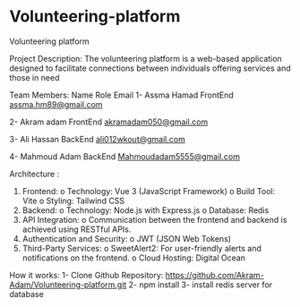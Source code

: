 # Volunteering-platform
Volunteering platform

Project Description:
The volunteering platform is a web-based application designed to facilitate connections between individuals offering services and those in need

Team Members:
    Name           Role            Email
1- Assma Hamad   FrontEnd    assma.hm89@gmail.com

2- Akram adam    FrontEnd     akramadam050@gmail.com

3- Ali Hassan    BackEnd      ali012wkout@gmail.com

4- Mahmoud Adam  BackEnd      Mahmoudadam5555@gmail.com

Architecture :
1.	Frontend:
o	Technology: Vue 3 (JavaScript Framework)
o	Build Tool: Vite
o	Styling: Tailwind CSS
2.	Backend:
o	Technology: Node.js with Express.js
o	Database: Redis
3.	API Integration:
o	Communication between the frontend and backend is achieved using RESTful APIs.
4.	Authentication and Security:
o	JWT (JSON Web Tokens)
5.	Third-Party Services:
o	SweetAlert2: For user-friendly alerts and notifications on the frontend.
o	Cloud Hosting: Digital Ocean

How it works:
1- Clone Github Repository: https://github.com/Akram-Adam/Volunteering-platform.git
2- npm install
3- install redis server for database
